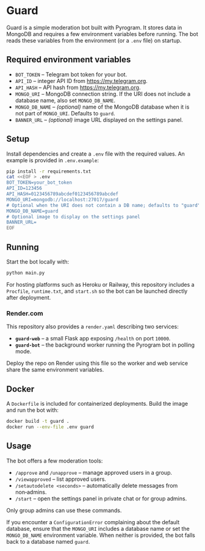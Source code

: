 # Guard

Guard is a simple moderation bot built with Pyrogram. It stores data in MongoDB and requires a few environment variables before running. The bot reads these variables from the environment (or a `.env` file) on startup.

## Required environment variables

- `BOT_TOKEN` – Telegram bot token for your bot.
- `API_ID` – integer API ID from https://my.telegram.org.
- `API_HASH` – API hash from https://my.telegram.org.
- `MONGO_URI` – MongoDB connection string. If the URI does not include a database name, also set `MONGO_DB_NAME`.
- `MONGO_DB_NAME` – *(optional)* name of the MongoDB database when it is not part of `MONGO_URI`. Defaults to `guard`.
- `BANNER_URL` – *(optional)* image URL displayed on the settings panel.

## Setup

Install dependencies and create a `.env` file with the required values. An
example is provided in `.env.example`:

```bash
pip install -r requirements.txt
cat <<EOF > .env
BOT_TOKEN=your_bot_token
API_ID=123456
API_HASH=0123456789abcdef0123456789abcdef
MONGO_URI=mongodb://localhost:27017/guard
# Optional when the URI does not contain a DB name; defaults to "guard"
MONGO_DB_NAME=guard
# Optional image to display on the settings panel
BANNER_URL=
EOF
```

## Running

Start the bot locally with:

```bash
python main.py
```

For hosting platforms such as Heroku or Railway, this repository includes a
`Procfile`, `runtime.txt`, and `start.sh` so the bot can be launched directly
after deployment.

### Render.com

This repository also provides a `render.yaml` describing two services:

- **`guard-web`** – a small Flask app exposing `/health` on port `10000`.
- **`guard-bot`** – the background worker running the Pyrogram bot in polling
  mode.

Deploy the repo on Render using this file so the worker and web service share
the same environment variables.

## Docker

A `Dockerfile` is included for containerized deployments. Build the image and
run the bot with:

```bash
docker build -t guard .
docker run --env-file .env guard
```

## Usage

The bot offers a few moderation tools:

- `/approve` and `/unapprove` – manage approved users in a group.
- `/viewapproved` – list approved users.
- `/setautodelete <seconds>` – automatically delete messages from non‑admins.
- `/start` – open the settings panel in private chat or for group admins.

Only group admins can use these commands.


If you encounter a `ConfigurationError` complaining about the default database,
ensure that the `MONGO_URI` includes a database name or set the `MONGO_DB_NAME`
environment variable. When neither is provided, the bot falls back to a
database named `guard`.

